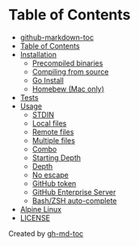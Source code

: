 
Table of Contents
=================

* [github\-markdown\-toc](#github-markdown-toc)
* [Table of Contents](#table-of-contents)
* [Installation](#installation)
  * [Precompiled binaries](#precompiled-binaries)
  * [Compiling from source](#compiling-from-source)
  * [Go Install](#go-install)
  * [Homebew (Mac only)](#homebew-mac-only)
* [Tests](#tests)
* [Usage](#usage)
  * [STDIN](#stdin)
  * [Local files](#local-files)
  * [Remote files](#remote-files)
  * [Multiple files](#multiple-files)
  * [Combo](#combo)
  * [Starting Depth](#starting-depth)
  * [Depth](#depth)
  * [No escape](#no-escape)
  * [GitHub token](#github-token)
  * [GitHub Enterprise Server](#github-enterprise-server)
  * [Bash/ZSH auto\-complete](#bashzsh-auto-complete)
* [Alpine Linux](#alpine-linux)
* [LICENSE](#license)

Created by [gh-md-toc](https://github.com/ekalinin/github-markdown-toc.go)
